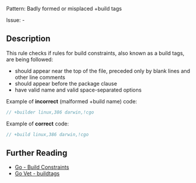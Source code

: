 Pattern: Badly formed or misplaced +build tags

Issue: -

## Description

This rule checks if rules for build constraints, also known as a build tags, are being followed:
- should appear near the top of the file, preceded only by blank lines and other line comments
- should appear before the package clause
- have valid name and valid space-separated options


Example of **incorrect** (malformed +build name) code:

```go
// +builder linux,386 darwin,!cgo
```

Example of **correct** code:

```go
// +build linux,386 darwin,!cgo
```

## Further Reading

* [Go - Build Constraints](https://golang.org/pkg/go/build/#hdr-Build_Constraints)
* [Go Vet - buildtags](https://golang.org/cmd/vet/#hdr-Build_tags)
